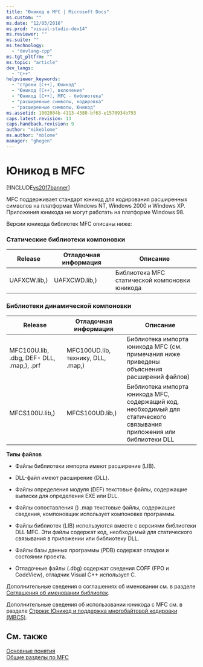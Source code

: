 ```yaml
---
title: "Юникод в MFC | Microsoft Docs"
ms.custom: ""
ms.date: "12/05/2016"
ms.prod: "visual-studio-dev14"
ms.reviewer: ""
ms.suite: ""
ms.technology: 
  - "devlang-cpp"
ms.tgt_pltfrm: ""
ms.topic: "article"
dev_langs: 
  - "C++"
helpviewer_keywords: 
  - "строки [C++], Юникод"
  - "Юникод [C++], включение"
  - "Юникод [C++], MFC - библиотека"
  - "расширенные символы, кодировка"
  - "расширенные символы, Юникод"
ms.assetid: 1002004b-4113-4380-bf63-e1570934b793
caps.latest.revision: 13
caps.handback.revision: 9
author: "mikeblome"
ms.author: "mblome"
manager: "ghogen"
---
```

# Юникод в MFC
[!INCLUDE[vs2017banner](../assembler/inline/includes/vs2017banner.md)]

MFC поддерживает стандарт юникод для кодирования расширенных символов на платформах Windows NT, Windows 2000 и Windows XP.  Приложения юникода не могут работать на платформе Windows 98.  
  
 Версии юникода библиотек MFC описаны ниже:  
  
### Статические библиотеки компоновки  
  
|Release|Отладочная информация|Описание|  
|-------------|---------------------------|--------------|  
|UAFXCW.lib,\)|UAFXCWD.lib,\)|Библиотека MFC статической компоновки юникода|  
  
### Библиотеки динамической компоновки  
  
|Release|Отладочная информация|Описание|  
|-------------|---------------------------|--------------|  
|MFC100U.lib, .dbg, DEF\- DLL, .map,\), .prf|MFC100UD.lib, технику, DLL, .map,\)|Библиотека импорта юникода MFC \(см. примечания ниже приведены объяснения расширений файлов\)|  
|MFCS100U.lib,\)|MFCS100UD.lib,\)|Библиотека импорта юникода MFC, содержащий код, необходимый для статического связывания приложения или библиотеки DLL|  
  
 **Типы файлов**  
  
-   Файлы библиотеки импорта имеют расширение \(LIB\).  
  
-   DLL\-файл имеют расширение \(DLL\).  
  
-   Файлы определения модуля \(DEF\) текстовые файлы, содержащие выписки для определения EXE или DLL.  
  
-   Файлы сопоставления \(\) .map текстовые файлы, содержащие сведения, компоновщик использует компоновке программы.  
  
-   Файлы библиотек \(LIB\) используются вместе с версиями библиотеки DLL MFC.  Эти файлы содержат код, необходимый для статического связывания в приложении или библиотеку DLL.  
  
-   Файлы базы данных программы \(PDB\) содержат отладки и состоянии проекта.  
  
-   Отладочные файлы \(.dbg\) содержат сведения COFF \(FPO и CodeView\), отладчик Visual C\+\+ использует C.  
  
 Дополнительные сведения о соглашениях об именовании см. в разделе [Соглашения об именовании библиотек](../Topic/Library%20Naming%20Conventions.md).  
  
 Дополнительные сведения об использовании юникода с MFC см. в разделе [Строки: Юникод и поддержка многобайтовой кодировки \(MBCS\)](../atl-mfc-shared/unicode-and-multibyte-character-set-mbcs-support.md).  
  
## См. также  
 [Основные понятия](../mfc/mfc-concepts.md)   
 [Общие разделы по MFC](../mfc/general-mfc-topics.md)